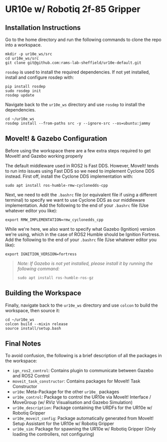 # UR10e w/ Robotiq 2f-85 Gripper

## Installation Instructions
Go to the home directory and run the following commands to clone the repo into a workspace.
```
mkdir -p ur10e_ws/src
cd ur10e_ws/src
git clone git@github.com:rams-lab-sheffield/ur10e-default.git
```

`rosdep` is used to install the required dependencies. If not yet installed, install and configure rosdep with:
```
pip install rosdep
sudo rosdep init
rosdep update
```

Navigate back to the `ur10e_ws` directory and use `rosdep` to install the dependencies.
```
cd ~/ur10e_ws
rosdep install --from-paths src -y --ignore-src --os=ubuntu:jammy
```

## MoveIt! & Gazebo Configuration
Before using the workspace there are a few extra steps required to get MoveIt! and Gazebo working properly

The default middleware used in ROS2 is Fast DDS. However, MoveIt! tends to run into issues using Fast DDS so we need to implement Cyclone DDS instead. First off, install the Cyclone DDS implementation with:
```
sudo apt install ros-humble-rmw-cyclonedds-cpp
```

Next, we need to edit the `.bashrc` file (or equivalent file if using a different terminal) to specify we want to use Cyclone DDS as our middleware implementation. Add the following to the end of your `.bashrc` file (Use whatever editor you like):
```
export RMW_IMPLEMENTATION=rmw_cyclonedds_cpp
```

While we're here, we also want to specify what Gazebo (Ignition) version we're using, which in the case of ROS2 Humble should be Ignition Fortress. Add the following to the end of your `.bashrc` file (Use whatever editor you like):
```
export IGNITION_VERSION=fortress
```
> *Note: If Gazebo is not yet installed, please install it by running the following command:*
> ```
> sudo apt install ros-humble-ros-gz
>```

## Building the Workspace
Finally, navigate back to the `ur10e_ws` directory and use `colcon` to build the workspace, then source it:
```
cd ~/ur10e_ws
colcon build --mixin release
source install/setup.bash
```

## Final Notes
To avoid confusion, the following is a brief description of all the packages in the workspace:
- `ign_ros2_control`: Contains plugin to communicate between Gazebo and ROS2 Control
- `moveit_task_constructor`: Contains packages for MoveIt! Task Constructor
- `ur10e`: Meta-Package for the other `ur10e_` packages
- `ur10e_control`: Package to control the UR10e via MoveIt! Interface / MoveGroup (w/ RViz Visualisation and Gazebo Simulation)
- `ur10e_description`: Package containing the URDFs for the UR10e w/ Robotiq Gripper
- `ur10e_moveit_config`: Package automatically generated from MoveIt! Setup Assistant for the UR10e w/ Robotiq Gripper
- `ur10e_sim`: Package for spawning the UR10e w/ Robotiq Gripper (Only loading the controllers, not configuring)